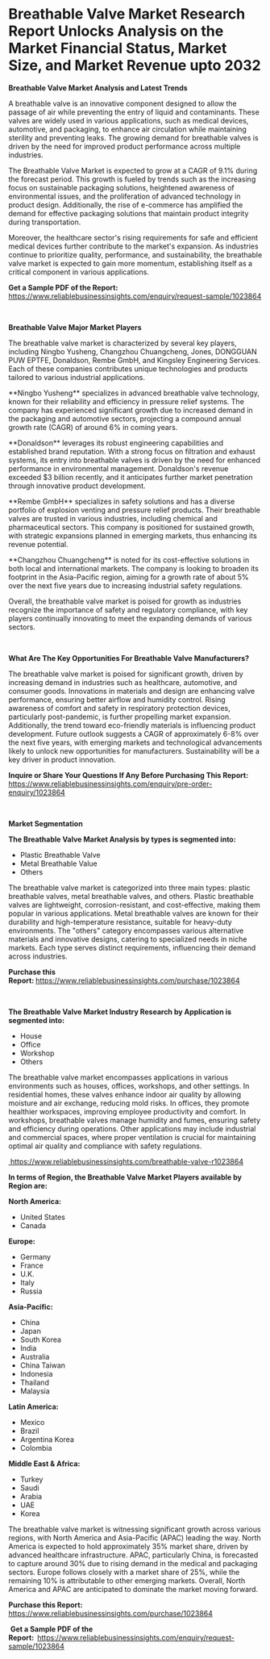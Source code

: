 <p><h1>Breathable Valve Market Research Report Unlocks Analysis on the Market Financial Status, Market Size, and Market Revenue upto 2032</h1></p><p><strong>Breathable Valve Market Analysis and Latest Trends</strong></p>
<p><p>A breathable valve is an innovative component designed to allow the passage of air while preventing the entry of liquid and contaminants. These valves are widely used in various applications, such as medical devices, automotive, and packaging, to enhance air circulation while maintaining sterility and preventing leaks. The growing demand for breathable valves is driven by the need for improved product performance across multiple industries.</p><p>The Breathable Valve Market is expected to grow at a CAGR of 9.1% during the forecast period. This growth is fueled by trends such as the increasing focus on sustainable packaging solutions, heightened awareness of environmental issues, and the proliferation of advanced technology in product design. Additionally, the rise of e-commerce has amplified the demand for effective packaging solutions that maintain product integrity during transportation. </p><p>Moreover, the healthcare sector's rising requirements for safe and efficient medical devices further contribute to the market's expansion. As industries continue to prioritize quality, performance, and sustainability, the breathable valve market is expected to gain more momentum, establishing itself as a critical component in various applications.</p></p>
<p><strong>Get a Sample PDF of the Report:&nbsp;</strong> <a href="https://www.reliablebusinessinsights.com/enquiry/request-sample/1023864?utm_campaign=3168&utm_medium=2&utm_source=Github&utm_content=ia&utm_term=16042025&utm_id=breathable-valve">https://www.reliablebusinessinsights.com/enquiry/request-sample/1023864</a></p>
<p>&nbsp;</p>
<p><strong>Breathable Valve Major Market Players</strong></p>
<p><p>The breathable valve market is characterized by several key players, including Ningbo Yusheng, Changzhou Chuangcheng, Jones, DONGGUAN PUW EPTFE, Donaldson, Rembe GmbH, and Kingsley Engineering Services. Each of these companies contributes unique technologies and products tailored to various industrial applications.</p><p>**Ningbo Yusheng** specializes in advanced breathable valve technology, known for their reliability and efficiency in pressure relief systems. The company has experienced significant growth due to increased demand in the packaging and automotive sectors, projecting a compound annual growth rate (CAGR) of around 6% in coming years.</p><p>**Donaldson** leverages its robust engineering capabilities and established brand reputation. With a strong focus on filtration and exhaust systems, its entry into breathable valves is driven by the need for enhanced performance in environmental management. Donaldson's revenue exceeded $3 billion recently, and it anticipates further market penetration through innovative product development.</p><p>**Rembe GmbH** specializes in safety solutions and has a diverse portfolio of explosion venting and pressure relief products. Their breathable valves are trusted in various industries, including chemical and pharmaceutical sectors. This company is positioned for sustained growth, with strategic expansions planned in emerging markets, thus enhancing its revenue potential.</p><p>**Changzhou Chuangcheng** is noted for its cost-effective solutions in both local and international markets. The company is looking to broaden its footprint in the Asia-Pacific region, aiming for a growth rate of about 5% over the next five years due to increasing industrial safety regulations.</p><p>Overall, the breathable valve market is poised for growth as industries recognize the importance of safety and regulatory compliance, with key players continually innovating to meet the expanding demands of various sectors.</p></p>
<p>&nbsp;</p>
<p><strong>What Are The Key Opportunities For Breathable Valve Manufacturers?</strong></p>
<p><p>The breathable valve market is poised for significant growth, driven by increasing demand in industries such as healthcare, automotive, and consumer goods. Innovations in materials and design are enhancing valve performance, ensuring better airflow and humidity control. Rising awareness of comfort and safety in respiratory protection devices, particularly post-pandemic, is further propelling market expansion. Additionally, the trend toward eco-friendly materials is influencing product development. Future outlook suggests a CAGR of approximately 6-8% over the next five years, with emerging markets and technological advancements likely to unlock new opportunities for manufacturers. Sustainability will be a key driver in product innovation.</p></p>
<p><strong>Inquire or Share Your Questions If Any Before Purchasing This Report:</strong> <a href="https://www.reliablebusinessinsights.com/enquiry/pre-order-enquiry/1023864?utm_campaign=3168&utm_medium=2&utm_source=Github&utm_content=ia&utm_term=16042025&utm_id=breathable-valve">https://www.reliablebusinessinsights.com/enquiry/pre-order-enquiry/1023864</a></p>
<p>&nbsp;</p>
<p><strong>Market Segmentation</strong></p>
<p><strong>The Breathable Valve Market Analysis by types is segmented into:</strong></p>
<p><ul><li>Plastic Breathable Valve</li><li>Metal Breathable Value</li><li>Others</li></ul></p>
<p><p>The breathable valve market is categorized into three main types: plastic breathable valves, metal breathable valves, and others. Plastic breathable valves are lightweight, corrosion-resistant, and cost-effective, making them popular in various applications. Metal breathable valves are known for their durability and high-temperature resistance, suitable for heavy-duty environments. The "others" category encompasses various alternative materials and innovative designs, catering to specialized needs in niche markets. Each type serves distinct requirements, influencing their demand across industries.</p></p>
<p><strong>Purchase this Report:&nbsp;</strong><a href="https://www.reliablebusinessinsights.com/purchase/1023864?utm_campaign=3168&utm_medium=2&utm_source=Github&utm_content=ia&utm_term=16042025&utm_id=breathable-valve">https://www.reliablebusinessinsights.com/purchase/1023864</a></p>
<p>&nbsp;</p>
<p><strong>The Breathable Valve Market Industry Research by Application is segmented into:</strong></p>
<p><ul><li>House</li><li>Office</li><li>Workshop</li><li>Others</li></ul></p>
<p><p>The breathable valve market encompasses applications in various environments such as houses, offices, workshops, and other settings. In residential homes, these valves enhance indoor air quality by allowing moisture and air exchange, reducing mold risks. In offices, they promote healthier workspaces, improving employee productivity and comfort. In workshops, breathable valves manage humidity and fumes, ensuring safety and efficiency during operations. Other applications may include industrial and commercial spaces, where proper ventilation is crucial for maintaining optimal air quality and compliance with safety regulations.</p></p>
<p><a href="https://www.reliablebusinessinsights.com/breathable-valve-r1023864?utm_campaign=3168&utm_medium=2&utm_source=Github&utm_content=ia&utm_term=16042025&utm_id=breathable-valve">&nbsp;https://www.reliablebusinessinsights.com/breathable-valve-r1023864</a></p>
<p><strong>In terms of Region, the Breathable Valve Market Players available by Region are:</strong></p>
<p>
    <p> <strong> North America: </strong>
        <ul>
            <li>United States</li>
            <li>Canada</li>
        </ul>
        </p> 
    <p> <strong> Europe: </strong>
        <ul>
            <li>Germany</li>
            <li>France</li>
            <li>U.K.</li>
            <li>Italy</li>
            <li>Russia</li>
        </ul>
        </p> 
    <p> <strong> Asia-Pacific: </strong>
        <ul>
            <li>China</li>
            <li>Japan</li>
            <li>South Korea</li>
            <li>India</li>
            <li>Australia</li>
            <li>China Taiwan</li>
            <li>Indonesia</li>
            <li>Thailand</li>
            <li>Malaysia</li>
        </ul>
        </p> 
    <p> <strong> Latin America: </strong>
        <ul>
            <li>Mexico</li>
            <li>Brazil</li>
            <li>Argentina Korea</li>
            <li>Colombia</li>
        </ul>
        </p> 
    <p> <strong> Middle East & Africa: </strong>
        <ul>
            <li>Turkey</li>
            <li>Saudi</li>
            <li>Arabia</li>
            <li>UAE</li>
            <li>Korea</li>
        </ul>
    </p>
    </p>
<p><p>The breathable valve market is witnessing significant growth across various regions, with North America and Asia-Pacific (APAC) leading the way. North America is expected to hold approximately 35% market share, driven by advanced healthcare infrastructure. APAC, particularly China, is forecasted to capture around 30% due to rising demand in the medical and packaging sectors. Europe follows closely with a market share of 25%, while the remaining 10% is attributable to other emerging markets. Overall, North America and APAC are anticipated to dominate the market moving forward.</p></p>
<p><strong>Purchase this Report: </strong><a href="https://www.reliablebusinessinsights.com/purchase/1023864?utm_campaign=3168&utm_medium=2&utm_source=Github&utm_content=ia&utm_term=16042025&utm_id=breathable-valve">https://www.reliablebusinessinsights.com/purchase/1023864</a></p>
<p>&nbsp;<strong>Get a Sample PDF of the Report:&nbsp;&nbsp;</strong><a href="https://www.reliablebusinessinsights.com/enquiry/request-sample/1023864?utm_campaign=3168&utm_medium=2&utm_source=Github&utm_content=ia&utm_term=16042025&utm_id=breathable-valve">https://www.reliablebusinessinsights.com/enquiry/request-sample/1023864</a></p>
<p><strong></strong></p>
<p><p></p><p></p><p></p></p>